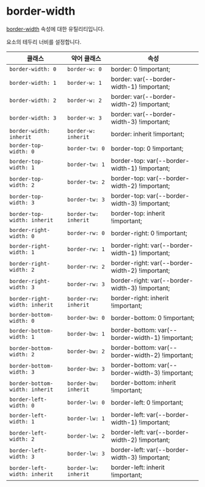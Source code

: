 # border-width

[border-width](https://developer.mozilla.org/en-US/docs/Web/CSS/border-width) 속성에 대한 유틸리티입니다.

요소의 테두리 너비를 설정합니다.

<table>
  <thead>
    <tr>
      <th scope="col">클래스</th>
      <th scope="col">약어 클래스</th>
      <th scope="col">속성</th>
    </tr>
  </thead>
  <tbody>
  <!-- border-width: 0 -->
<tr>
  <td><code>border-width: 0</code></td>
  <td><code>border-w: 0</code></td>
  <td><span class="code">border: 0 !important;</span></td>
</tr>

<!-- border-width: 1 -->
<tr>
  <td><code>border-width: 1</code></td>
  <td><code>border-w: 1</code></td>
  <td><span class="code">border: var(--border-width-1) !important;</span></td>
</tr>

<!-- border-width: 2 -->
<tr>
  <td><code>border-width: 2</code></td>
  <td><code>border-w: 2</code></td>
  <td><span class="code">border: var(--border-width-2) !important;</span></td>
</tr>

<!-- border-width: 3 -->
<tr>
  <td><code>border-width: 3</code></td>
  <td><code>border-w: 3</code></td>
  <td><span class="code">border: var(--border-width-3) !important;</span></td>
</tr>

<!-- border-width: inherit -->
<tr>
  <td><code>border-width: inherit</code></td>
  <td><code>border-w: inherit</code></td>
  <td><span class="code">border: inherit !important;</span></td>
</tr>

<!-- border-top-width: 0 -->
<tr>
  <td><code>border-top-width: 0</code></td>
  <td><code>border-tw: 0</code></td>
  <td><span class="code">border-top: 0 !important;</span></td>
</tr>

<!-- border-top-width: 1 -->
<tr>
  <td><code>border-top-width: 1</code></td>
  <td><code>border-tw: 1</code></td>
  <td><span class="code">border-top: var(--border-width-1) !important;</span></td>
</tr>

<!-- border-top-width: 2 -->
<tr>
  <td><code>border-top-width: 2</code></td>
  <td><code>border-tw: 2</code></td>
  <td><span class="code">border-top: var(--border-width-2) !important;</span></td>
</tr>

<!-- border-top-width: 3 -->
<tr>
  <td><code>border-top-width: 3</code></td>
  <td><code>border-tw: 3</code></td>
  <td><span class="code">border-top: var(--border-width-3) !important;</span></td>
</tr>

<!-- border-top-width: inherit -->
<tr>
  <td><code>border-top-width: inherit</code></td>
  <td><code>border-tw: inherit</code></td>
  <td><span class="code">border-top: inherit !important;</span></td>
</tr>

<!-- border-right-width: 0 -->
<tr>
  <td><code>border-right-width: 0</code></td>
  <td><code>border-rw: 0</code></td>
  <td><span class="code">border-right: 0 !important;</span></td>
</tr>

<!-- border-right-width: 1 -->
<tr>
  <td><code>border-right-width: 1</code></td>
  <td><code>border-rw: 1</code></td>
  <td><span class="code">border-right: var(--border-width-1) !important;</span></td>
</tr>

<!-- border-right-width: 2 -->
<tr>
  <td><code>border-right-width: 2</code></td>
  <td><code>border-rw: 2</code></td>
  <td><span class="code">border-right: var(--border-width-2) !important;</span></td>
</tr>

<!-- border-right-width: 3 -->
<tr>
  <td><code>border-right-width: 3</code></td>
  <td><code>border-rw: 3</code></td>
  <td><span class="code">border-right: var(--border-width-3) !important;</span></td>
</tr>

<!-- border-right-width: inherit -->
<tr>
  <td><code>border-right-width: inherit</code></td>
  <td><code>border-rw: inherit</code></td>
  <td><span class="code">border-right: inherit !important;</span></td>
</tr>
<!-- border-bottom-width: 0 -->
<tr>
  <td><code>border-bottom-width: 0</code></td>
  <td><code>border-bw: 0</code></td>
  <td><span class="code">border-bottom: 0 !important;</span></td>
</tr>

<!-- border-bottom-width: 1 -->
<tr>
  <td><code>border-bottom-width: 1</code></td>
  <td><code>border-bw: 1</code></td>
  <td><span class="code">border-bottom: var(--border-width-1) !important;</span></td>
</tr>

<!-- border-bottom-width: 2 -->
<tr>
  <td><code>border-bottom-width: 2</code></td>
  <td><code>border-bw: 2</code></td>
  <td><span class="code">border-bottom: var(--border-width-2) !important;</span></td>
</tr>

<!-- border-bottom-width: 3 -->
<tr>
  <td><code>border-bottom-width: 3</code></td>
  <td><code>border-bw: 3</code></td>
  <td><span class="code">border-bottom: var(--border-width-3) !important;</span></td>
</tr>

<!-- border-bottom-width: inherit -->
<tr>
  <td><code>border-bottom-width: inherit</code></td>
  <td><code>border-bw: inherit</code></td>
  <td><span class="code">border-bottom: inherit !important;</span></td>
</tr>

<!-- border-left-width: 0 -->
<tr>
  <td><code>border-left-width: 0</code></td>
  <td><code>border-lw: 0</code></td>
  <td><span class="code">border-left: 0 !important;</span></td>
</tr>

<!-- border-left-width: 1 -->
<tr>
  <td><code>border-left-width: 1</code></td>
  <td><code>border-lw: 1</code></td>
  <td><span class="code">border-left: var(--border-width-1) !important;</span></td>
</tr>

<!-- border-left-width: 2 -->
<tr>
  <td><code>border-left-width: 2</code></td>
  <td><code>border-lw: 2</code></td>
  <td><span class="code">border-left: var(--border-width-2) !important;</span></td>
</tr>

<!-- border-left-width: 3 -->
<tr>
  <td><code>border-left-width: 3</code></td>
  <td><code>border-lw: 3</code></td>
  <td><span class="code">border-left: var(--border-width-3) !important;</span></td>
</tr>

<!-- border-left-width: inherit -->
<tr>
  <td><code>border-left-width: inherit</code></td>
  <td><code>border-lw: inherit</code></td>
  <td><span class="code">border-left: inherit !important;</span></td>
</tr>

  </tbody>

</table>
